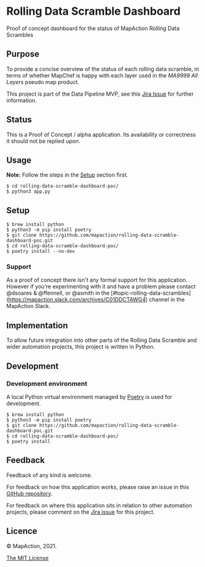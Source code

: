 # Rolling Data Scramble Dashboard

Proof of concept dashboard for the status of MapAction Rolling Data Scrambles

## Purpose

To provide a concise overview of the status of each rolling data scramble, in terms of whether MapChef is happy with 
each layer used in the *MA9999 All Layers* pseudo map product.

This project is part of the Data Pipeline MVP, see this [Jira Issue](https://mapaction.atlassian.net/browse/PMVP-59) 
for further information.

## Status

This is a Proof of Concept / alpha application. Its availability or correctness it should not be replied upon.

## Usage

**Note:** Follow the steps in the [Setup](#setup) section first.

```
$ cd rolling-data-scramble-dashboard-poc/
$ python3 app.py
```

## Setup

```
$ brew install python
$ python3 -m pip install poetry
$ git clone https://github.com/mapaction/rolling-data-scramble-dashboard-poc.git
$ cd rolling-data-scramble-dashboard-poc/
$ poetry install --no-dev
```

### Support

As a proof of concept there isn't any formal support for this application. However if you're experimenting with it 
and have a problem please contact @dsoares & @ffennell, or @asmith in the [#topic-rolling-data-scrambles]
(https://mapaction.slack.com/archives/C01DDCTAWG4) channel in the MapAction Slack.

## Implementation

To allow future integration into other parts of the Rolling Data Scramble and wider automation projects, this 
project is written in Python.


## Development

### Development environment

A local Python virtual environment managed by [Poetry](https://python-poetry.org) is used for development.

```
$ brew install python
$ python3 -m pip install poetry
$ git clone https://github.com/mapaction/rolling-data-scramble-dashboard-poc.git
$ cd rolling-data-scramble-dashboard-poc/
$ poetry install
```

## Feedback

Feedback of any kind is welcome. 

For feedback on how this application works, please raise an issue in this [GitHub 
repository](https://github.com/mapaction/rolling-data-scramble-dashboard-poc). 

For feedback on where this application sits in relation to other automation projects, please comment on the 
[Jira issue](https://mapaction.atlassian.net/browse/PMVP-59) for this project.

## Licence

© MapAction, 2021.

[The MIT License](LICENSE)
